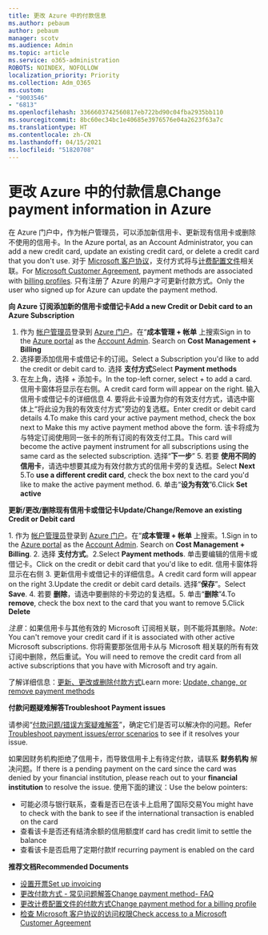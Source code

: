 ```yaml
---
title: 更改 Azure 中的付款信息
ms.author: pebaum
author: pebaum
manager: scotv
ms.audience: Admin
ms.topic: article
ms.service: o365-administration
ROBOTS: NOINDEX, NOFOLLOW
localization_priority: Priority
ms.collection: Adm_O365
ms.custom:
- "9003546"
- "6813"
ms.openlocfilehash: 3366603742560817eb722bd90c04fba2935bb110
ms.sourcegitcommit: 8bc60ec34bc1e40685e3976576e04a2623f63a7c
ms.translationtype: HT
ms.contentlocale: zh-CN
ms.lasthandoff: 04/15/2021
ms.locfileid: "51820708"
---
```

# <a name="change-payment-information-in-azure"></a><span data-ttu-id="6a1a6-102">更改 Azure 中的付款信息</span><span class="sxs-lookup"><span data-stu-id="6a1a6-102">Change payment information in Azure</span></span>

<span data-ttu-id="6a1a6-103">在 Azure 门户中，作为帐户管理员，可以添加新信用卡、更新现有信用卡或删除不使用的信用卡。</span><span class="sxs-lookup"><span data-stu-id="6a1a6-103">In the Azure portal, as an Account Administrator, you can add a new credit card, update an existing credit card, or delete a credit card that you don't use.</span></span> <span data-ttu-id="6a1a6-104">对于 [Microsoft 客户协议](https://docs.microsoft.com/azure/billing/billing-how-to-change-credit-card?WT.mc_id=Portal-Microsoft_Azure_Support#check-access-to-a-microsoft-customer-agreement)，支付方式将与[计费配置文件](https://docs.microsoft.com/azure/billing/billing-how-to-change-credit-card?WT.mc_id=Portal-Microsoft_Azure_Support#change-payment-method-for-a-billing-profile)相关联。</span><span class="sxs-lookup"><span data-stu-id="6a1a6-104">For [Microsoft Customer Agreement](https://docs.microsoft.com/azure/billing/billing-how-to-change-credit-card?WT.mc_id=Portal-Microsoft_Azure_Support#check-access-to-a-microsoft-customer-agreement), payment methods are associated with [billing profiles](https://docs.microsoft.com/azure/billing/billing-how-to-change-credit-card?WT.mc_id=Portal-Microsoft_Azure_Support#change-payment-method-for-a-billing-profile).</span></span> <span data-ttu-id="6a1a6-105">只有注册了 Azure 的用户才可更新付款方式。</span><span class="sxs-lookup"><span data-stu-id="6a1a6-105">Only the user who signed up for Azure can update the payment method.</span></span>

<span data-ttu-id="6a1a6-106">**向 Azure 订阅添加新的信用卡或借记卡**</span><span class="sxs-lookup"><span data-stu-id="6a1a6-106">**Add a new Credit or Debit card to an Azure Subscription**</span></span>

1. <span data-ttu-id="6a1a6-107">作为 [帐户管理员](https://docs.microsoft.com/azure/billing/billing-subscription-transfer?WT.mc_id=Portal-Microsoft_Azure_Support#whoisaa)登录到 [Azure 门户](https://portal.azure.com/)。在“**成本管理 + 帐单** 上搜索</span><span class="sxs-lookup"><span data-stu-id="6a1a6-107">Sign in to the [Azure portal](https://portal.azure.com/) as the [Account Admin](https://docs.microsoft.com/azure/billing/billing-subscription-transfer?WT.mc_id=Portal-Microsoft_Azure_Support#whoisaa). Search on **Cost Management + Billing**</span></span>
2. <span data-ttu-id="6a1a6-108">选择要添加信用卡或借记卡的订阅。</span><span class="sxs-lookup"><span data-stu-id="6a1a6-108">Select a Subscription you'd like to add the credit or debit card to.</span></span> <span data-ttu-id="6a1a6-109">选择 **支付方式**</span><span class="sxs-lookup"><span data-stu-id="6a1a6-109">Select **Payment methods**</span></span>
3. <span data-ttu-id="6a1a6-110">在左上角，选择 + 添加卡。</span><span class="sxs-lookup"><span data-stu-id="6a1a6-110">In the top-left corner, select + to add a card.</span></span> <span data-ttu-id="6a1a6-111">信用卡窗体将显示在右侧。</span><span class="sxs-lookup"><span data-stu-id="6a1a6-111">A credit card form will appear on the right.</span></span> <span data-ttu-id="6a1a6-112">输入信用卡或借记卡的详细信息 4. 要将此卡设置为你的有效支付方式，请选中窗体上“将此设为我的有效支付方式”旁边的复选框。</span><span class="sxs-lookup"><span data-stu-id="6a1a6-112">Enter credit or debit card details 4.To make this card your active payment method, check the box next to Make this my active payment method above the form.</span></span> <span data-ttu-id="6a1a6-113">该卡将成为与特定订阅使用同一张卡的所有订阅的有效支付工具。</span><span class="sxs-lookup"><span data-stu-id="6a1a6-113">This card will become the active payment instrument for all subscriptions using the same card as the selected subscription.</span></span> <span data-ttu-id="6a1a6-114">选择“**下一步**” 5. 若要 **使用不同的信用卡**，请选中想要其成为有效付款方式的信用卡旁的复选框。</span><span class="sxs-lookup"><span data-stu-id="6a1a6-114">Select **Next** 5.To **use a different credit card**, check the box next to the card you'd like to make the active payment method.</span></span>
<span data-ttu-id="6a1a6-115">6. 单击“**设为有效**”</span><span class="sxs-lookup"><span data-stu-id="6a1a6-115">6.Click **Set active**</span></span>

<span data-ttu-id="6a1a6-116">**更新/更改/删除现有信用卡或借记卡**</span><span class="sxs-lookup"><span data-stu-id="6a1a6-116">**Update/Change/Remove an existing Credit or Debit card**</span></span>

<span data-ttu-id="6a1a6-117">1. 作为 [帐户管理员](https://docs.microsoft.com/azure/billing/billing-subscription-transfer?WT.mc_id=Portal-Microsoft_Azure_Support#whoisaa)登录到 [Azure 门户](https://portal.azure.com/)。在“**成本管理 + 帐单** 上搜索。</span><span class="sxs-lookup"><span data-stu-id="6a1a6-117">1.Sign in to the [Azure portal](https://portal.azure.com/) as the [Account Admin](https://docs.microsoft.com/azure/billing/billing-subscription-transfer?WT.mc_id=Portal-Microsoft_Azure_Support#whoisaa). Search on **Cost Management + Billing**.</span></span>
<span data-ttu-id="6a1a6-118">2. 选择 **支付方式**。</span><span class="sxs-lookup"><span data-stu-id="6a1a6-118">2.Select **Payment methods**.</span></span> <span data-ttu-id="6a1a6-119">单击要编辑的信用卡或借记卡。</span><span class="sxs-lookup"><span data-stu-id="6a1a6-119">Click on the credit or debit card that you'd like to edit.</span></span> <span data-ttu-id="6a1a6-120">信用卡窗体将显示在右侧 3. 更新信用卡或借记卡的详细信息。</span><span class="sxs-lookup"><span data-stu-id="6a1a6-120">A credit card form will appear on the right 3.Update the credit or debit card details.</span></span> <span data-ttu-id="6a1a6-121">选择“**保存**”。</span><span class="sxs-lookup"><span data-stu-id="6a1a6-121">Select **Save**.</span></span>
<span data-ttu-id="6a1a6-122">4. 若要 **删除**，请选中要删除的卡旁边的复选框。5. 单击“**删除**”</span><span class="sxs-lookup"><span data-stu-id="6a1a6-122">4.To **remove**, check the box next to the card that you want to remove 5.Click **Delete**</span></span>

<span data-ttu-id="6a1a6-123">_注意_：如果信用卡与其他有效的 Microsoft 订阅相关联，则不能将其删除。</span><span class="sxs-lookup"><span data-stu-id="6a1a6-123">_Note_: You can't remove your credit card if it is associated with other active Microsoft subscriptions.</span></span> <span data-ttu-id="6a1a6-124">你将需要那张信用卡从与 Microsoft 相关联的所有有效订阅中删除，然后重试。</span><span class="sxs-lookup"><span data-stu-id="6a1a6-124">You will need to remove the credit card from all active subscriptions that you have with Microsoft and try again.</span></span>

<span data-ttu-id="6a1a6-125">了解详细信息：[更新、更改或删除付款方式](https://docs.microsoft.com/azure/billing/billing-how-to-change-credit-card?WT.mc_id=Portal-Microsoft_Azure_Support)</span><span class="sxs-lookup"><span data-stu-id="6a1a6-125">Learn more: [Update, change, or remove payment methods](https://docs.microsoft.com/azure/billing/billing-how-to-change-credit-card?WT.mc_id=Portal-Microsoft_Azure_Support)</span></span>

<span data-ttu-id="6a1a6-126">**付款问题疑难解答**</span><span class="sxs-lookup"><span data-stu-id="6a1a6-126">**Troubleshoot Payment issues**</span></span>

<span data-ttu-id="6a1a6-127">请参阅“[付款问题/错误方案疑难解答](https://support.microsoft.com/help/4505172/troubleshooting-payment-issues)”，确定它们是否可以解决你的问题。</span><span class="sxs-lookup"><span data-stu-id="6a1a6-127">Refer [Troubleshoot payment issues/error scenarios](https://support.microsoft.com/help/4505172/troubleshooting-payment-issues) to see if it resolves your issue.</span></span>

<span data-ttu-id="6a1a6-128">如果因财务机构拒绝了信用卡，而导致信用卡上有待定付款，请联系 **财务机构** 解决问题。</span><span class="sxs-lookup"><span data-stu-id="6a1a6-128">If there is a pending payment on the card since the card was denied by your financial institution, please reach out to your **financial institution** to resolve the issue.</span></span> <span data-ttu-id="6a1a6-129">使用下面的建议：</span><span class="sxs-lookup"><span data-stu-id="6a1a6-129">Use the below pointers:</span></span>

- <span data-ttu-id="6a1a6-130">可能必须与银行联系，查看是否已在该卡上启用了国际交易</span><span class="sxs-lookup"><span data-stu-id="6a1a6-130">You might have to check with the bank to see if the international transaction is enabled on the card</span></span>
- <span data-ttu-id="6a1a6-131">查看该卡是否还有结清余额的信用额度</span><span class="sxs-lookup"><span data-stu-id="6a1a6-131">If card has credit limit to settle the balance</span></span>
- <span data-ttu-id="6a1a6-132">查看该卡是否启用了定期付款</span><span class="sxs-lookup"><span data-stu-id="6a1a6-132">If recurring payment is enabled on the card</span></span>

<span data-ttu-id="6a1a6-133">**推荐文档**</span><span class="sxs-lookup"><span data-stu-id="6a1a6-133">**Recommended Documents**</span></span>

- [<span data-ttu-id="6a1a6-134">设置开票</span><span class="sxs-lookup"><span data-stu-id="6a1a6-134">Set up invoicing</span></span>](https://azure.microsoft.com/pricing/invoicing/)
- [<span data-ttu-id="6a1a6-135">更改付款方式 - 常见问题解答</span><span class="sxs-lookup"><span data-stu-id="6a1a6-135">Change payment method- FAQ</span></span>](https://docs.microsoft.com/azure/billing/billing-how-to-change-credit-card?WT.mc_id=Portal-Microsoft_Azure_Support#frequently-asked-questions)
- [<span data-ttu-id="6a1a6-136">更改计费配置文件的付款方式</span><span class="sxs-lookup"><span data-stu-id="6a1a6-136">Change payment method for a billing profile</span></span>](https://docs.microsoft.com/azure/billing/billing-how-to-change-credit-card?WT.mc_id=Portal-Microsoft_Azure_Support#change-payment-method-for-a-billing-profile)
- [<span data-ttu-id="6a1a6-137">检查 Microsoft 客户协议的访问权限</span><span class="sxs-lookup"><span data-stu-id="6a1a6-137">Check access to a Microsoft Customer Agreement</span></span>](https://docs.microsoft.com/azure/billing/billing-how-to-change-credit-card?WT.mc_id=Portal-Microsoft_Azure_Support#check-access-to-a-microsoft-customer-agreement)
